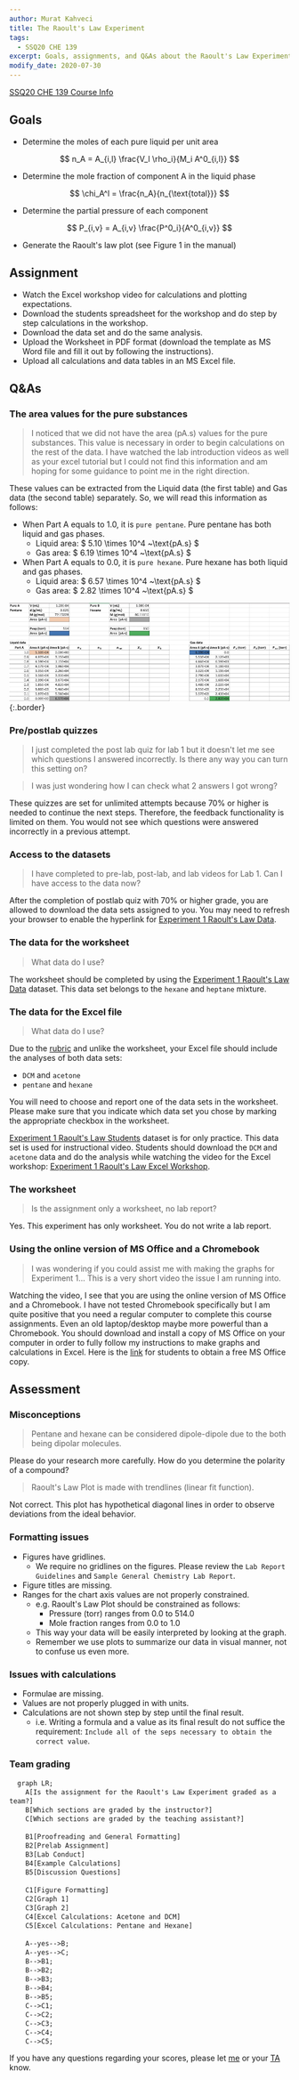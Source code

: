 ```yaml
---
author: Murat Kahveci
title: The Raoult's Law Experiment
tags: 
  - SSQ20 CHE 139
excerpt: Goals, assignments, and Q&As about the Raoult's Law Experiment.
modify_date: 2020-07-30
---
```

<a class="button button--outline-success button--pill button--xs" href="/tpv">SSQ20 CHE 139 Course Info</a>

## Goals

- Determine the moles of each pure liquid per unit area
 
$$ n_A = A_{i,l} \frac{V_l \rho_i}{M_i A^0_{i,l}} $$

- Determine the mole fraction of component A in the liquid phase
  
$$ \chi_A^l = \frac{n_A}{n_{\text{total}}} $$

- Determine the partial pressure of each component

$$ P_{i,v} = A_{i,v} \frac{P^0_i}{A^0_{i,v}} $$
 
- Generate the Raoult's law plot (see Figure 1 in the manual)

## Assignment

- Watch the Excel workshop video for calculations and plotting expectations.
- Download the students spreadsheet for the workshop and do step by step calculations in the workshop.
- Download the data set and do the same analysis.
- Upload the Worksheet in PDF format (download the template as MS Word file and fill it out by following the instructions).
- Upload all calculations and data tables in an MS Excel file.

## Q&As

### The area values for the pure substances

> I noticed that we did not have the area (pA.s) values for the pure substances. This value is necessary in order to begin calculations on the rest of the data. I have watched the lab introduction videos as well as your excel tutorial but I could not find this information and am hoping for some guidance to point me in the right direction.

These values can be extracted from the Liquid data (the first table) and Gas data (the second table) separately. So, we will read this information as follows:

* When Part A equals to 1.0, it is `pure pentane`. Pure pentane has both liquid and gas phases.
  * Liquid area: $ 5.10 \times 10^4 ~\text{pA.s} $
  * Gas area: $ 6.19 \times 10^4 ~\text{pA.s} $
* When Part A equals to 0.0, it is `pure hexane`. Pure hexane has both liquid and gas phases.
  * Liquid area: $ 6.57 \times 10^4 ~\text{pA.s} $
  * Gas area: $ 2.82 \times 10^4 ~\text{pA.s} $

![image-1](./images/blog/nzx/2.jpg){:.border}


### Pre/postlab quizzes

> I just completed the post lab quiz for lab 1 but it doesn't let me see which questions I answered incorrectly. Is there any way you can turn this setting on?


> I was just wondering how I can check what 2 answers I got wrong?

These quizzes are set for unlimited attempts because 70% or higher is needed to continue the next steps. Therefore, the feedback functionality is limited on them. You would not see which questions were answered incorrectly in a previous attempt.  

### Access to the datasets

> I have completed to pre-lab, post-lab, and lab videos for Lab 1. Can I have access to the data now?

After the completion of postlab quiz with 70% or higher grade, you are allowed to download the data sets assigned to you. You may need to refresh your browser to enable the hyperlink for [Experiment 1 Raoult's Law Data](https://d2l.depaul.edu/d2l/le/content/761098/viewContent/6757299/View).

### The data for the worksheet

> What data do I use?

The worksheet should be completed by using the [Experiment 1 Raoult's Law Data](https://d2l.depaul.edu/d2l/le/content/761098/viewContent/6757299/View) dataset. This data set belongs to the `hexane` and `heptane` mixture.

### The data for the Excel file

> What data do I use?

Due to the [rubric](https://d2l.depaul.edu/d2l/le/content/761098/viewContent/6757287/View) and unlike the worksheet, your Excel file should include the analyses of both data sets: 

- `DCM` and `acetone`
- `pentane` and `hexane`

You will need to choose and report one of the data sets in the worksheet. Please make sure that you indicate which data set you chose by marking the appropriate checkbox in the worksheet.

[Experiment 1 Raoult's Law Students](https://d2l.depaul.edu/d2l/le/content/761098/viewContent/6757294/View) dataset is for only practice. This data set is used for instructional video. Students should download the `DCM` and `acetone` data and do the analysis while watching the video for the Excel workshop: [Experiment 1 Raoult's Law Excel Workshop](https://d2l.depaul.edu/d2l/le/content/761098/viewContent/6757297/View).

###  The worksheet

> Is the assignment only a worksheet, no lab report?

Yes. This experiment has only worksheet. You do not write a lab report.

### Using the online version of MS Office and a Chromebook

> I was wondering if you could assist me with making the graphs for Experiment 1... This is a very short video the issue I am running into.

Watching the video, I see that you are using the online version of MS Office and a Chromebook. I have not tested Chromebook specifically but I am quite positive that you need a regular computer to complete this course assignments. Even an old laptop/desktop maybe more powerful than a Chromebook. You should download and install a copy of MS Office on your computer in order to fully follow my instructions to make graphs and calculations in Excel. Here is the [link](https://offices.depaul.edu/information-services/services/Software/Pages/Software-for-Personal-Computers.aspx) for students to obtain a free MS Office copy.

## Assessment

### Misconceptions

> Pentane and hexane can be considered dipole-dipole due to the both being dipolar molecules.

Please do your research more carefully. How do you determine the polarity of a compound?

> Raoult's Law Plot is made with trendlines (linear fit function).

Not correct. This plot has hypothetical diagonal lines in order to observe deviations from the ideal behavior.

### Formatting issues

- Figures have gridlines. 
  - We require no gridlines on the figures. Please review the `Lab Report Guidelines` and `Sample General Chemistry Lab Report`.
- Figure titles are missing.
- Ranges for the chart axis values are not properly constrained.
  - e.g. Raoult's Law Plot should be constrained as follows:
    - Pressure (torr) ranges from 0.0 to 514.0
    - Mole fraction ranges from 0.0 to 1.0
  - This way your data will be easily interpreted by looking at the graph. 
  - Remember we use plots to summarize our data in visual manner, not to confuse us even more.
 
### Issues with calculations

- Formulae are missing.
- Values are not properly plugged in with units.
- Calculations are not shown step by step until the final result.
  - i.e. Writing a formula and a value as its final result do not suffice the requirement: `Include all of the seps necessary to obtain the correct value`.

### Team grading

```mermaid
  graph LR;
    A[Is the assignment for the Raoult's Law Experiment graded as a team?]
    B[Which sections are graded by the instructor?]
    C[Which sections are graded by the teaching assistant?]

    B1[Proofreading and General Formatting]
    B2[Prelab Assignment]
    B3[Lab Conduct]
    B4[Example Calculations]
    B5[Discussion Questions]

    C1[Figure Formatting]
    C2[Graph 1]
    C3[Graph 2]
    C4[Excel Calculations: Acetone and DCM]
    C5[Excel Calculations: Pentane and Hexane]

    A--yes-->B;
    A--yes-->C;
    B-->B1;
    B-->B2;
    B-->B3;
    B-->B4;
    B-->B5;
    C-->C1;
    C-->C2;
    C-->C3;
    C-->C4;
    C-->C5;
```

If you have any questions regarding your scores, please let [me](mailto:mkahveci@depaul.edu) or your [TA](mailto:brownt1129@gmail.com) know.